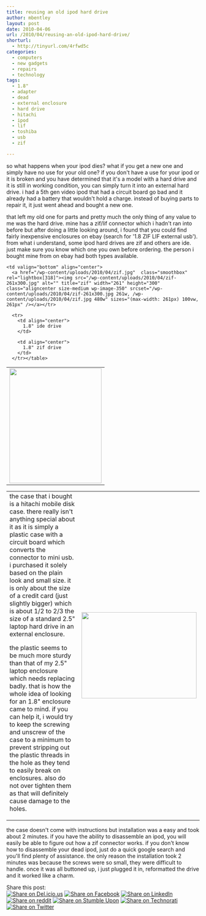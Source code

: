 ```yaml
---
title: reusing an old ipod hard drive
author: mbentley
layout: post
date: 2010-04-06
url: /2010/04/reusing-an-old-ipod-hard-drive/
shorturl:
  - http://tinyurl.com/4rfwd5c
categories:
  - computers
  - new gadgets
  - repairs
  - technology
tags:
  - 1.8"
  - adapter
  - dead
  - external enclosure
  - hard drive
  - hitachi
  - ipod
  - lif
  - toshiba
  - usb
  - zif

---
```

so what happens when your ipod dies? what if you get a new one and simply have no use for your old one? if you don't have a use for your ipod or it is broken and you have determined that it's a model with a hard drive and it is still in working condition, you can simply turn it into an external hard drive. i had a 5th gen video ipod that had a circuit board go bad and it already had a battery that wouldn't hold a charge. instead of buying parts to repair it, it just went ahead and bought a new one.

that left my old one for parts and pretty much the only thing of any value to me was the hard drive. mine has a zif/lif connector which i hadn't ran into before but after doing a little looking around, i found that you could find fairly inexpensive enclosures on ebay (search for '1.8 ZIF LIF external usb'). from what i understand, some ipod hard drives are zif and others are ide. just make sure you know which one you own before ordering. the person i bought mine from on ebay had both types available.

<table border="0" width="100%">
  <tr>
  <td align="center">
      <a href="/wp-content/uploads/2010/04/ide.jpg" class="smoothbox" rel="lightbox[318]"><img src="/wp-content/uploads/2010/04/ide-240x300.jpg" alt="" title="ide" width="240" height="300" class="aligncenter size-medium wp-image-353" /></a>
    </td>

    <td valign="bottom" align="center">
      <a href="/wp-content/uploads/2010/04/zif.jpg"  class="smoothbox" rel="lightbox[318]"><img src="/wp-content/uploads/2010/04/zif-261x300.jpg" alt="" title="zif" width="261" height="300" class="aligncenter size-medium wp-image-350" srcset="/wp-content/uploads/2010/04/zif-261x300.jpg 261w, /wp-content/uploads/2010/04/zif.jpg 480w" sizes="(max-width: 261px) 100vw, 261px" /></a></tr>

      <tr>
        <td align="center">
          1.8" ide drive
        </td>

        <td align="center">
          1.8" zif drive
        </td>
      </tr></table>


<table border="0">
   <tr>
   <td valign="top">
the case that i bought is a hitachi mobile disk case. there really isn't anything special about it as it is simply a plastic case with a circuit board which converts the connector to mini usb. i purchased it solely based on the plain look and small size. it is only about the size of a credit card (just slightly bigger) which is about 1/2 to 2/3 the size of a standard 2.5" laptop hard drive in an external enclosure.</p>

the plastic seems to be much more sturdy than that of my 2.5" laptop enclosure which needs replacing badly. that is how the whole idea of looking for an 1.8" enclosure came to mind. if you can help it, i would try to keep the screwing and unscrew of the case to a minimum to prevent stripping out the plastic threads in the hole as they tend to easily break on enclosures. also do not over tighten them as that will definitely cause damage to the holes. </td>

  <td>
<a href="/wp-content/uploads/2010/04/case.jpg" class="smoothbox" rel="lightbox[318]"><img src="/wp-content/uploads/2010/04/case-300x225.jpg" alt="" title="case" width="300" height="225" class="aligncenter size-medium wp-image-331" srcset="/wp-content/uploads/2010/04/case-300x225.jpg 300w, /wp-content/uploads/2010/04/case.jpg 1024w" sizes="(max-width: 300px) 100vw, 300px" /></a>
  </td></tr></table>

the case doesn't come with instructions but installation was a easy and took about 2 minutes. if you have the ability to disassemble an ipod, you will easily be able to figure out how a zif connector works. if you don't know how to disassemble your dead ipod, just do a quick google search and you'll find plenty of assistance. the only reason the installation took 2 minutes was because the screws were so small, they were difficult to handle. once it was all buttoned up, i just plugged it in, reformatted the drive and it worked like a charm.

<!-- Social Bookmarks BEGIN -->

<p class="postcats">
Share this post:<br /><a onclick="window.open(this.href, '_blank', 'scrollbars=yes,menubar=no,height=600,width=750,resizable=yes,toolbar=no,location=no,status=no'); return false;" href="http://del.icio.us/post?url=http://tinyurl.com/4rfwd5c&title=reusing+an+old+ipod+hard+drive" rel="nofollow" title="Share on Del.icio.us"><img class="social_img" src="/wp-content/plugins/social-bookmarks/images/delicious.png" title="Share on Del.icio.us" alt="Share on Del.icio.us" /></a> <a onclick="window.open(this.href, '_blank', 'scrollbars=yes,menubar=no,height=600,width=750,resizable=yes,toolbar=no,location=no,status=no'); return false;" href="http://www.facebook.com/sharer.php?u=http://tinyurl.com/4rfwd5c" rel="nofollow" title="Share on Facebook"><img class="social_img" src="/wp-content/plugins/social-bookmarks/images/facebook.png" title="Share on Facebook" alt="Share on Facebook" /></a> <a onclick="window.open(this.href, '_blank', 'scrollbars=yes,menubar=no,height=600,width=750,resizable=yes,toolbar=no,location=no,status=no'); return false;" href="http://www.linkedin.com/shareArticle?mini=true&url=http://tinyurl.com/4rfwd5c&title=reusing+an+old+ipod+hard+drive" rel="nofollow" title="Share on LinkedIn"><img class="social_img" src="/wp-content/plugins/social-bookmarks/images/linkedin.png" title="Share on LinkedIn" alt="Share on LinkedIn" /></a> <a onclick="window.open(this.href, '_blank', 'scrollbars=yes,menubar=no,height=600,width=750,resizable=yes,toolbar=no,location=no,status=no'); return false;" href="http://reddit.com/submit?url=http://tinyurl.com/4rfwd5c&title=reusing+an+old+ipod+hard+drive" rel="nofollow" title="Share on reddit"><img class="social_img" src="/wp-content/plugins/social-bookmarks/images/reddit.png" title="Share on reddit" alt="Share on reddit" /></a> <a onclick="window.open(this.href, '_blank', 'scrollbars=yes,menubar=no,height=600,width=750,resizable=yes,toolbar=no,location=no,status=no'); return false;" href="http://www.stumbleupon.com/submit?url=http://tinyurl.com/4rfwd5c&title=reusing+an+old+ipod+hard+drive" rel="nofollow" title="Share on Stumble Upon"><img class="social_img" src="/wp-content/plugins/social-bookmarks/images/stumbleupon.png" title="Share on Stumble Upon" alt="Share on Stumble Upon" /></a> <a onclick="window.open(this.href, '_blank', 'scrollbars=yes,menubar=no,height=600,width=750,resizable=yes,toolbar=no,location=no,status=no'); return false;" href="http://www.technorati.com/faves?add=http://tinyurl.com/4rfwd5c" rel="nofollow" title="Share on Technorati"><img class="social_img" src="/wp-content/plugins/social-bookmarks/images/technorati.png" title="Share on Technorati" alt="Share on Technorati" /></a> <a onclick="window.open(this.href, '_blank', 'scrollbars=yes,menubar=no,height=600,width=750,resizable=yes,toolbar=no,location=no,status=no'); return false;" href="http://twitter.com/home/?status=reusing+an+old+ipod+hard+drive+@+http://tinyurl.com/4rfwd5c" rel="nofollow" title="Share on Twitter"><img class="social_img" src="/wp-content/plugins/social-bookmarks/images/twitter.png" title="Share on Twitter" alt="Share on Twitter" /></a> <br />
</p>

<!-- Social Bookmarks END -->
